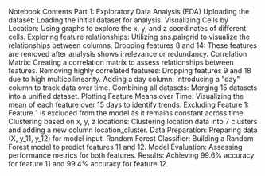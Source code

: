 Notebook Contents
Part 1: Exploratory Data Analysis (EDA)
Uploading the dataset: Loading the initial dataset for analysis.
Visualizing Cells by Location: Using graphs to explore the x, y, and z coordinates of different cells.
Exploring feature relationships: Utilizing sns.pairgrid to visualize the relationships between columns.
Dropping features 8 and 14: These features are removed after analysis shows irrelevance or redundancy.
Correlation Matrix: Creating a correlation matrix to assess relationships between features.
Removing highly correlated features: Dropping features 9 and 18 due to high multicollinearity.
Adding a day column: Introducing a "day" column to track data over time.
Combining all datasets: Merging 15 datasets into a unified dataset.
Plotting Feature Means over Time: Visualizing the mean of each feature over 15 days to identify trends.
Excluding Feature 1: Feature 1 is excluded from the model as it remains constant across time.
Clustering based on x, y, z locations: Clustering location data into 7 clusters and adding a new column location_cluster.
Data Preparation: Preparing data (X, y_11, y_12) for model input.
Random Forest Classifier: Building a Random Forest model to predict features 11 and 12.
Model Evaluation: Assessing performance metrics for both features.
Results: Achieving 99.6% accuracy for feature 11 and 99.4% accuracy for feature 12.

